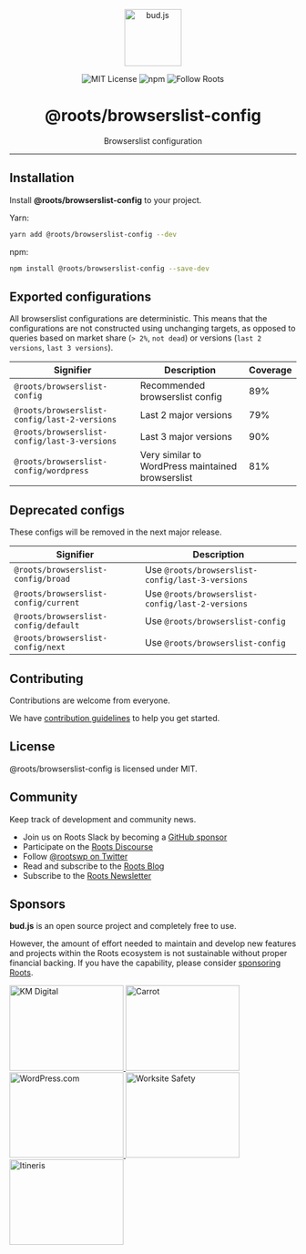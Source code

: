 <p align="center"><img src="https://cdn.roots.io/app/uploads/logo-bud.svg" height="100" alt="bud.js" /></p>

<p align="center">
  <img alt="MIT License" src="https://img.shields.io/github/license/roots/bud?color=%23525ddc&style=flat-square" />
  <img alt="npm" src="https://img.shields.io/npm/v/@roots/bud.svg?color=%23525ddc&style=flat-square" />
  <img alt="Follow Roots" src="https://img.shields.io/twitter/follow/rootswp.svg?color=%23525ddc&style=flat-square" />
</p>

<h1 align="center"><strong>@roots/browserslist-config</strong></h1>

<p align="center">
  Browserslist configuration
</p>

---

## Installation

Install **@roots/browserslist-config** to your project.

Yarn:

```sh
yarn add @roots/browserslist-config --dev
```

npm:

```sh
npm install @roots/browserslist-config --save-dev
```

## Exported configurations

All browserslist configurations are deterministic. This means that the configurations are not constructed using unchanging targets, as opposed to queries based on market share (`> 2%`, `not dead`) or versions (`last 2 versions`, `last 3 versions`).

| Signifier                                    | Description                                       | Coverage |
| -------------------------------------------- | ------------------------------------------------- | -------- |
| `@roots/browserslist-config`                 | Recommended browserslist config                   | 89%      |
| `@roots/browserslist-config/last-2-versions` | Last 2 major versions                             | 79%      |
| `@roots/browserslist-config/last-3-versions` | Last 3 major versions                             | 90%      |
| `@roots/browserslist-config/wordpress`       | Very similar to WordPress maintained browserslist | 81%      |

## Deprecated configs

These configs will be removed in the next major release.

| Signifier                            | Description                                      |
| ------------------------------------ | ------------------------------------------------ |
| `@roots/browserslist-config/broad`   | Use `@roots/browserslist-config/last-3-versions` |
| `@roots/browserslist-config/current` | Use `@roots/browserslist-config/last-2-versions` |
| `@roots/browserslist-config/default` | Use `@roots/browserslist-config`                 |
| `@roots/browserslist-config/next`    | Use `@roots/browserslist-config`                 |

## Contributing

Contributions are welcome from everyone.

We have [contribution guidelines](https://github.com/roots/guidelines/blob/master/CONTRIBUTING.md) to help you get started.

## License

@roots/browserslist-config is licensed under MIT.

## Community

Keep track of development and community news.

- Join us on Roots Slack by becoming a [GitHub
  sponsor](https://github.com/sponsors/roots)
- Participate on the [Roots Discourse](https://discourse.roots.io/)
- Follow [@rootswp on Twitter](https://twitter.com/rootswp)
- Read and subscribe to the [Roots Blog](https://roots.io/blog/)
- Subscribe to the [Roots Newsletter](https://roots.io/subscribe/)

## Sponsors

**bud.js** is an open source project and completely free to use.

However, the amount of effort needed to maintain and develop new features and projects within the Roots ecosystem is not sustainable without proper financial backing. If you have the capability, please consider [sponsoring Roots](https://github.com/sponsors/roots).

<a href="https://k-m.com/">
<img src="https://cdn.roots.io/app/uploads/km-digital.svg" alt="KM Digital" width="200" height="150"/>
</a>
<a href="https://carrot.com/">
<img src="https://cdn.roots.io/app/uploads/carrot.svg" alt="Carrot" width="200" height="150"/>
</a>
<a href="https://wordpress.com/">
<img src="https://cdn.roots.io/app/uploads/wordpress.svg" alt="WordPress.com" width="200" height="150"/>
</a>
<a href="https://worksitesafety.ca/careers/">
<img src="https://cdn.roots.io/app/uploads/worksite-safety.svg" alt="Worksite Safety" width="200" height="150"/>
</a>
<a href="https://www.itineris.co.uk/">
<img src="https://cdn.roots.io/app/uploads/itineris.svg" alt="Itineris" width="200" height="150"/>
</a>
